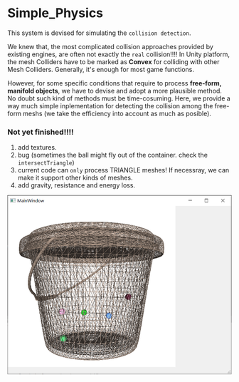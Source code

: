 # Simple_Physics

This system is devised for simulating the `collision detection`. 

We knew that, the most complicated collision approaches provided by existing engines, are often not exactly the `real` collision!!!! In Unity platform, the mesh Colliders have to be marked as **Convex** for colliding with other Mesh Colliders. Generally, it's enough for most game functions.

However, for some specific conditions that require to process **free-form, manifold objects**, we have to devise and adopt a more plausible method. No doubt such kind of methods must be time-cosuming. Here, we provide a way much simple inplementation for detecting the collision among the free-form meshs (we take the efficiency into account as much as posible).

### Not yet finished!!!!

1. add textures.
2. bug (sometimes the ball might fly out of the container. check the `intersectTriangle`)
3. current code can `only` process TRIANGLE meshes! If necessray, we can make it support other kinds of meshes.
4. add gravity, resistance and energy loss.

<div align=center><img width="600" src="https://github.com/RyuZhihao123/Simple_Physics/blob/master/img1.png"/></div>






